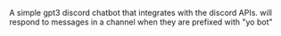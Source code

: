 A simple gpt3 discord chatbot that integrates with the discord APIs. will respond to messages in a channel when they are prefixed with "yo bot"
